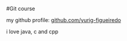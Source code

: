 #Git course

my github profile: [github.com/yurig-figueiredo](https://github.com/yurig-figueiredo)

i love java, c and cpp
